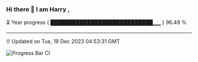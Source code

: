 ### Hi there 👋 I am Harry , 

⏳ Year progress { ████████████████████████████▁▁ } 96.49 %

---

⏰ Updated on Tue, 19 Dec 2023 04:53:31 GMT

![Progress Bar CI](https://github.com/duykhang68/duykhang68/workflows/Progress%20Bar%20CI/badge.svg)
